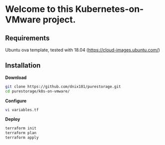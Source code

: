 # Welcome to this Kubernetes-on-VMware project.

## Requirements
Ubuntu ova template, tested with 18.04 (https://cloud-images.ubuntu.com/)

## Installation

**Download**<br/>
```bash
git clone https://github.com/dnix101/purestorage.git
cd purestorage/k8s-on-vmware/
```

**Configure**<br/>
```bash
vi variables.tf
```

**Deploy**<br/>
```bash
terraform init
terraform plan
terraform apply
```

